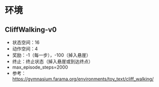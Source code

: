 # 环境

## CliffWalking-v0
- 状态空间：16
- 动作空间：4
- 奖励：-1（每一步），-100（掉入悬崖）
- 终止：终止状态（掉入悬崖或到达终点）
- max_episode_steps=2000
- 参考：https://gymnasium.farama.org/environments/toy_text/cliff_walking/
